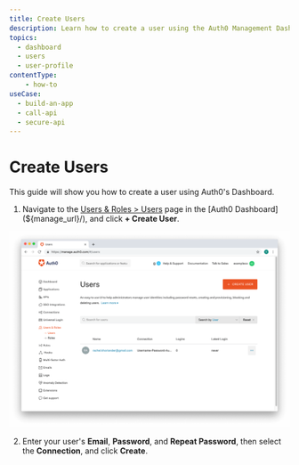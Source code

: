 ```yaml
---
title: Create Users
description: Learn how to create a user using the Auth0 Management Dashboard.
topics:
  - dashboard
  - users
  - user-profile
contentType: 
    - how-to
useCase:
  - build-an-app
  - call-api
  - secure-api
---
```

# Create Users

This guide will show you how to create a user using Auth0's Dashboard.

1. Navigate to the [Users & Roles > Users](${manage_url}/#/users) page in the [Auth0 Dashboard](${manage_url}/), and click **+ Create User**. 

![View Users](/media/articles/authorization/user-list.png)

2. Enter your user's **Email**, **Password**, and **Repeat Password**, then select the **Connection**, and click **Create**.
